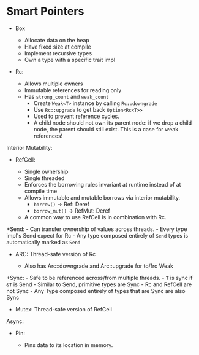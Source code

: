 # Smart Pointers

* Box<T>
    - Allocate data on the heap
    - Have fixed size at compile
    - Implement recursive types
    - Own a type with a specific trait impl

* Rc<T>:
    - Allows multiple owners
    - Immutable references for reading only
    - Has `strong_count` and `weak_count`
        - Create `Weak<T>` instance by calling `Rc::downgrade`
        - Use `Rc::upgrade` to get back `Option<Rc<T>>`
        - Used to prevent reference cycles.
        - A child node should not own its parent node: if we drop a child node,
        the parent should still exist. This is a case for weak references!

Interior Mutability:
* RefCell<T>:
    - Single ownership
    - Single threaded
    - Enforces the borrowing rules invariant at runtime instead of at compile
      time
    - Allows immutable and mutable borrows via interior mutability.
        - `borrow()` -> Ref<T>: Deref
        - `borrow_mut()` -> RefMut<T>: Deref
    - A common way to use RefCell<T> is in combination with Rc<T>.

+Send:
    - Can transfer ownership of values across threads.
    - Every type impl's Send expect for Rc<T>
    - Any type composed entirely of `Send` types is automatically marked as `Send`

* ARC: Thread-safe version of Rc<T>
    - Also has Arc::downgrade and Arc::upgrade for to/fro Weak<T>

+Sync:
    - Safe to be referenced across/from multiple threads.
    - `T` is sync if `&T` is Send
    - Similar to Send, primitive types are Sync
    - Rc<T> and RefCell<T> are not Sync
    - Any Type composed entirely of types that are Sync are also Sync
* Mutex: Thread-safe version of RefCell<T>

Async:
* Pin<T>:
    - Pins data to its location in memory.
